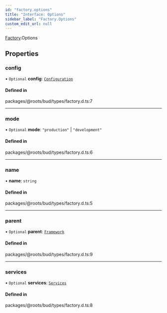 ```yaml
---
id: "factory.options"
title: "Interface: Options"
sidebar_label: "Factory.Options"
custom_edit_url: null
---
```


[Factory](../modules/factory.md).Options

## Properties

### config

• `Optional` **config**: [`Configuration`](configuration.md)

#### Defined in

packages/@roots/bud/types/factory.d.ts:7

___

### mode

• `Optional` **mode**: ``"production"`` \| ``"development"``

#### Defined in

packages/@roots/bud/types/factory.d.ts:6

___

### name

• **name**: `string`

#### Defined in

packages/@roots/bud/types/factory.d.ts:5

___

### parent

• `Optional` **parent**: [`Framework`](../classes/framework.md)

#### Defined in

packages/@roots/bud/types/factory.d.ts:9

___

### services

• `Optional` **services**: [`Services`](framework.services.md)

#### Defined in

packages/@roots/bud/types/factory.d.ts:8
